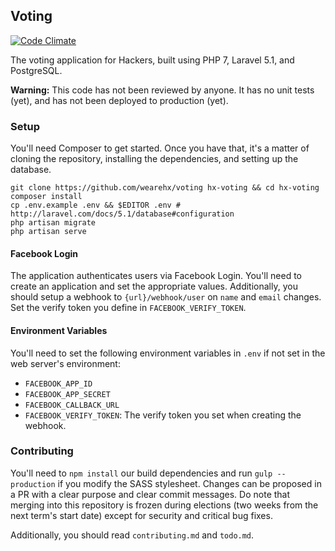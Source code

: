 ## Voting
[![Code Climate](https://codeclimate.com/github/wearehx/voting/badges/gpa.svg)](https://codeclimate.com/github/wearehx/voting)   

The voting application for Hackers, built using PHP 7, Laravel 5.1, and PostgreSQL.

**Warning:** This code has not been reviewed by anyone. It has no unit tests (yet), and has not been deployed to production (yet).

### Setup
You'll need Composer to get started. Once you have that, it's a matter of cloning the repository, installing the dependencies, and setting up the database.
```
git clone https://github.com/wearehx/voting hx-voting && cd hx-voting
composer install
cp .env.example .env && $EDITOR .env # http://laravel.com/docs/5.1/database#configuration
php artisan migrate
php artisan serve
```
#### Facebook Login
The application authenticates users via Facebook Login. You'll need to create an application and set the appropriate values. Additionally, you should setup a webhook to `{url}/webhook/user` on `name` and `email` changes. Set the verify token you define in `FACEBOOK_VERIFY_TOKEN`.

#### Environment Variables
You'll need to set the following environment variables in `.env` if not set in the web server's environment:
* `FACEBOOK_APP_ID`
* `FACEBOOK_APP_SECRET`
* `FACEBOOK_CALLBACK_URL`
* `FACEBOOK_VERIFY_TOKEN`: The verify token you set when creating the webhook.

### Contributing
You'll need to `npm install` our build dependencies and run `gulp --production` if you modify the SASS stylesheet. Changes can be proposed in a PR with a clear purpose and clear commit messages. Do note that merging into this repository is frozen during elections (two weeks from the next term's start date) except for security and critical bug fixes.

Additionally, you should read `contributing.md` and `todo.md`.
